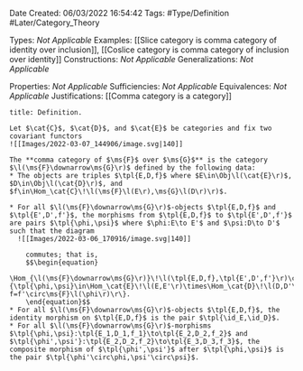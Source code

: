<div class="topSpace"></div>

Date Created: 06/03/2022 16:54:42
Tags: #Type/Definition #Later/Category_Theory

Types: <i>Not Applicable</i>
Examples: [[Slice category is comma category of identity over inclusion]], [[Coslice category is comma category of inclusion over identity]]
Constructions: <i>Not Applicable</i>
Generalizations: <i>Not Applicable</i>

Properties: <i>Not Applicable</i>
Sufficiencies: <i>Not Applicable</i>
Equivalences: <i>Not Applicable</i>
Justifications: [[Comma category is a category]]

``` ad-Definition
title: Definition.

Let $\cat{C}$, $\cat{D}$, and $\cat{E}$ be categories and fix two covariant functors
![[Images/2022-03-07_144906/image.svg|140]]

The **comma category of $\ms{F}$ over $\ms{G}$** is the category $\l(\ms{F}\downarrow\ms{G}\r)$ defined by the following data:
* The objects are triples $\tpl{E,D,f}$ where $E\in\Obj\l(\cat{E}\r)$, $D\in\Obj\l(\cat{D}\r)$, and $f\in\Hom_\cat{C}\!\l(\ms{F}\l(E\r),\ms{G}\l(D\r)\r)$.

* For all $\l(\ms{F}\downarrow\ms{G}\r)$-objects $\tpl{E,D,f}$ and $\tpl{E',D',f'}$, the morphisms from $\tpl{E,D,f}$ to $\tpl{E',D',f'}$ are pairs $\tpl{\phi,\psi}$ where $\phi:E\to E'$ and $\psi:D\to D'$ such that the diagram
  ![[Images/2022-03-06_170916/image.svg|140]]

    commutes; that is,
    $$\begin{equation}
        \Hom_{\l(\ms{F}\downarrow\ms{G}\r)}\!\l(\tpl{E,D,f},\tpl{E',D',f'}\r)\coloneqq\l\{\tpl{\phi,\psi}\in\Hom_\cat{E}\!\l(E,E'\r)\times\Hom_\cat{D}\!\l(D,D'\r)\mid\ms{G}\l(\psi\r)\circ f=f'\circ\ms{F}\l(\phi\r)\r\}.
    \end{equation}$$
* For all $\l(\ms{F}\downarrow\ms{G}\r)$-objects $\tpl{E,D,f}$, the identity morphism on $\tpl{E,D,f}$ is the pair $\tpl{\id_E,\id_D}$.
* For all $\l(\ms{F}\downarrow\ms{G}\r)$-morphisms $\tpl{\phi,\psi}:\tpl{E_1,D_1,f_1}\to\tpl{E_2,D_2,f_2}$ and $\tpl{\phi',\psi'}:\tpl{E_2,D_2,f_2}\to\tpl{E_3,D_3,f_3}$, the composite morphism of $\tpl{\phi',\psi'}$ after $\tpl{\phi,\psi}$ is the pair $\tpl{\phi'\circ\phi,\psi'\circ\psi}$.

```
